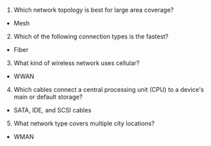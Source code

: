 1. Which network topology is best for large area coverage?

- Mesh

2. Which of the following connection types is the fastest?

- Fiber

3. What kind of wireless network uses cellular?

- WWAN

4. Which cables connect a central processing unit (CPU) to a device's main or default storage?

- SATA, IDE, and SCSI cables

5. What network type covers multiple city locations?

- WMAN
